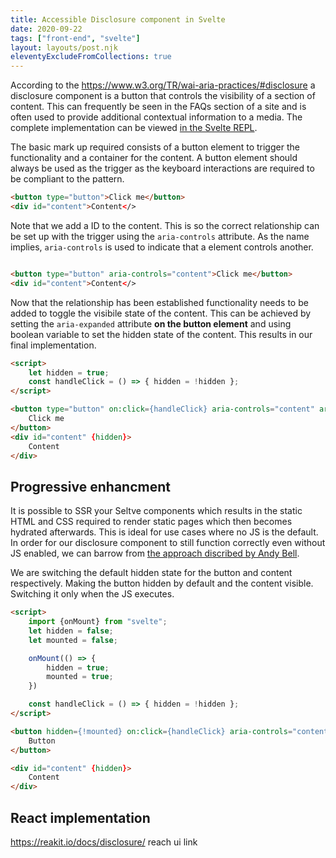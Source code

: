 ```yaml
---
title: Accessible Disclosure component in Svelte
date: 2020-09-22
tags: ["front-end", "svelte"]
layout: layouts/post.njk
eleventyExcludeFromCollections: true
---
```


According to the https://www.w3.org/TR/wai-aria-practices/#disclosure a disclosure component is a button that controls the visibility of a section of content. This can frequently be seen in the FAQs section of a site and is often used to provide additional contextual information to a media. The complete implementation can be viewed [in the Svelte REPL](https://svelte.dev/repl/7504bc6ce00e4331b7ecd4481cbcf6a2?version=3.25.1).

The basic mark up required consists of a button element to trigger the functionality and a container for the content. A button element should always be used as the trigger as the keyboard interactions are required to be compliant to the pattern.

```html
<button type="button">Click me</button>
<div id="content">Content</>
```

Note that we add a ID to the content. This is so the correct relationship can be set up with the trigger using the `aria-controls` attribute. As the name implies, `aria-controls` is used to indicate that a element controls another.

```html

<button type="button" aria-controls="content">Click me</button>
<div id="content">Content</>
```

Now that the relationship has been established functionality needs to be added to toggle the visibile state of the content. This can be achieved by setting the `aria-expanded` attribute **on the button element** and using boolean variable to set the hidden state of the content. This results in our final implementation.

```html
<script>
	let hidden = true;
    const handleClick = () => { hidden = !hidden };
</script>

<button type="button" on:click={handleClick} aria-controls="content" aria-expanded={!hidden}>
	Click me
</button>
<div id="content" {hidden}>
	Content
</div>
```

## Progressive enhancment

It is possible to SSR your Seltve components which results in the static HTML and CSS required to render static pages which then becomes hydrated afterwards. This is ideal for use cases where no JS is the default. In order for our disclosure component to still function correctly even without JS enabled, we can barrow from [the approach discribed by Andy Bell](https://hankchizljaw.com/wrote/a-progressive-disclosure-component/).

We are switching the default hidden state for the button and content respectively. Making the button hidden by default and the content visible. Switching it only when the JS executes.

```html
<script>
	import {onMount} from "svelte";
	let hidden = false;
	let mounted = false;

	onMount(() => {
		hidden = true;
		mounted = true;
	})

    const handleClick = () => { hidden = !hidden };
</script>

<button hidden={!mounted} on:click={handleClick} aria-controls="content" aria-expanded={!hidden}>
	Button
</button>

<div id="content" {hidden}>
	Content
</div>
```

## React implementation

https://reakit.io/docs/disclosure/
reach ui link
